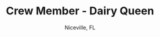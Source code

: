 ---
type: "job"
title: "Crew Member - Dairy Queen"
subtitle: "Niceville, FL"
skills: "Cash Register,Treat Prep"
dates: "June 10, 2010 to June 20, 2013 and June 2014 to August 14, 2014"
ongoing: false
---